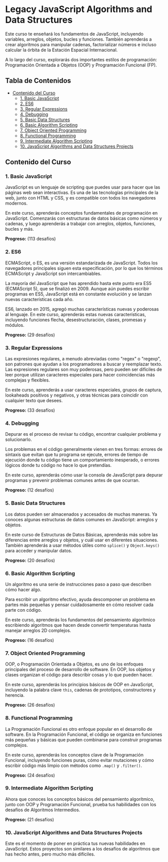 # Legacy JavaScript Algorithms and Data Structures

Este curso te enseñará los fundamentos de JavaScript, incluyendo variables, arreglos, objetos, bucles y funciones. También aprenderás a crear algoritmos para manipular cadenas, factorializar números e incluso calcular la órbita de la Estación Espacial Internacional.

A lo largo del curso, explorarás dos importantes estilos de programación: Programación Orientada a Objetos (OOP) y Programación Funcional (FP).

## Tabla de Contenidos
- [Contenido del Curso](#contenido-del-curso)
  - [1. Basic JavaScript](./basic-javaScript/README.md)
  - [2. ES6](#2-es6)
  - [3. Regular Expressions](#3-regular-expressions)
  - [4. Debugging](#4-debugging)
  - [5. Basic Data Structures](#5-basic-data-structures)
  - [6. Basic Algorithm Scripting](#6-basic-algorithm-scripting)
  - [7. Object Oriented Programming](#7-object-oriented-programming)
  - [8. Functional Programming](#8-functional-programming)
  - [9. Intermediate Algorithm Scripting](#9-intermediate-algorithm-scripting)
  - [10. JavaScript Algorithms and Data Structures Projects](#10-javascript-algorithms-and-data-structures-projects)

## Contenido del Curso

### 1. Basic JavaScript
JavaScript es un lenguaje de scripting que puedes usar para hacer que las páginas web sean interactivas. Es una de las tecnologías principales de la web, junto con HTML y CSS, y es compatible con todos los navegadores modernos.

En este curso, aprenderás conceptos fundamentales de programación en JavaScript. Comenzarás con estructuras de datos básicas como números y cadenas, y luego aprenderás a trabajar con arreglos, objetos, funciones, bucles y más.

**Progreso:** (113 desafíos)

### 2. ES6
ECMAScript, o ES, es una versión estandarizada de JavaScript. Todos los navegadores principales siguen esta especificación, por lo que los términos ECMAScript y JavaScript son intercambiables.

La mayoría del JavaScript que has aprendido hasta este punto era ES5 (ECMAScript 5), que se finalizó en 2009. Aunque aún puedes escribir programas en ES5, JavaScript está en constante evolución y se lanzan nuevas características cada año.

ES6, lanzado en 2015, agregó muchas características nuevas y poderosas al lenguaje. En este curso, aprenderás estas nuevas características, incluyendo funciones flecha, desestructuración, clases, promesas y módulos.

**Progreso:** (29 desafíos)

### 3. Regular Expressions
Las expresiones regulares, a menudo abreviadas como "regex" o "regexp", son patrones que ayudan a los programadores a buscar y reemplazar texto. Las expresiones regulares son muy poderosas, pero pueden ser difíciles de leer porque utilizan caracteres especiales para hacer coincidencias más complejas y flexibles.

En este curso, aprenderás a usar caracteres especiales, grupos de captura, lookaheads positivos y negativos, y otras técnicas para coincidir con cualquier texto que desees.

**Progreso:** (33 desafíos) 

### 4. Debugging
Depurar es el proceso de revisar tu código, encontrar cualquier problema y solucionarlo.

Los problemas en el código generalmente vienen en tres formas: errores de sintaxis que evitan que tu programa se ejecute, errores de tiempo de ejecución donde tu código tiene un comportamiento inesperado, o errores lógicos donde tu código no hace lo que pretendías.

En este curso, aprenderás cómo usar la consola de JavaScript para depurar programas y prevenir problemas comunes antes de que ocurran.

**Progreso:** (12 desafíos)

### 5. Basic Data Structures
Los datos pueden ser almacenados y accesados de muchas maneras. Ya conoces algunas estructuras de datos comunes en JavaScript: arreglos y objetos.

En este curso de Estructuras de Datos Básicas, aprenderás más sobre las diferencias entre arreglos y objetos, y cuál usar en diferentes situaciones. También aprenderás a usar métodos útiles como `splice()` y `Object.keys()` para acceder y manipular datos.

**Progreso:** (20 desafíos)

### 6. Basic Algorithm Scripting
Un algoritmo es una serie de instrucciones paso a paso que describen cómo hacer algo.

Para escribir un algoritmo efectivo, ayuda descomponer un problema en partes más pequeñas y pensar cuidadosamente en cómo resolver cada parte con código.

En este curso, aprenderás los fundamentos del pensamiento algorítmico escribiendo algoritmos que hacen desde convertir temperaturas hasta manejar arreglos 2D complejos.

**Progreso:** (16 desafíos) 

### 7. Object Oriented Programming
OOP, o Programación Orientada a Objetos, es uno de los enfoques principales del proceso de desarrollo de software. En OOP, los objetos y clases organizan el código para describir cosas y lo que pueden hacer.

En este curso, aprenderás los principios básicos de OOP en JavaScript, incluyendo la palabra clave `this`, cadenas de prototipos, constructores y herencia.

**Progreso:** (26 desafíos)

### 8. Functional Programming
La Programación Funcional es otro enfoque popular en el desarrollo de software. En la Programación Funcional, el código se organiza en funciones más pequeñas y básicas que pueden combinarse para construir programas complejos.

En este curso, aprenderás los conceptos clave de la Programación Funcional, incluyendo funciones puras, cómo evitar mutaciones y cómo escribir código más limpio con métodos como `.map()` y `.filter()`.

**Progreso:** (24 desafíos)

### 9. Intermediate Algorithm Scripting
Ahora que conoces los conceptos básicos del pensamiento algorítmico, junto con OOP y Programación Funcional, prueba tus habilidades con los desafíos de Algoritmos Intermedios.

**Progreso:** (21 desafíos)

### 10. JavaScript Algorithms and Data Structures Projects
Este es el momento de poner en práctica tus nuevas habilidades en JavaScript. Estos proyectos son similares a los desafíos de algoritmos que has hecho antes, pero mucho más difíciles.